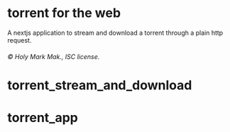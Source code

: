 # torrent for  the web

A nextjs application to stream and download a torrent through a plain http request.

###### © Holy Mark Mak., ISC license.

# torrent_stream_and_download
# torrent_app
